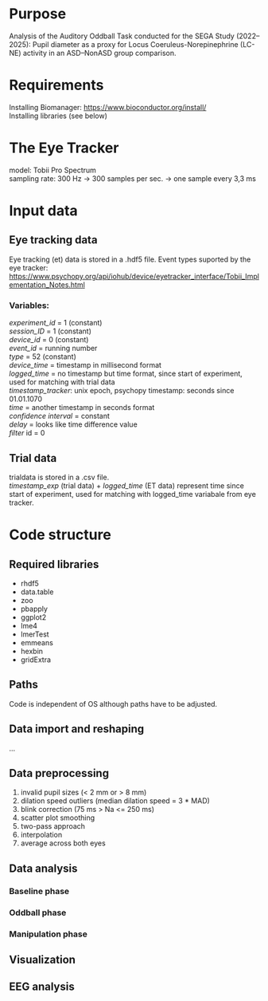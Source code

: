 # Purpose
Analysis of the Auditory Oddball Task conducted for the SEGA Study (2022–2025): Pupil diameter as a proxy for Locus Coeruleus-Norepinephrine (LC-NE) activity in an ASD–NonASD group comparison. 

# Requirements
Installing Biomanager: https://www.bioconductor.org/install/  
Installing libraries (see below)

# The Eye Tracker
model: Tobii Pro Spectrum  
sampling rate: 300 Hz -> 300 samples per sec. -> one sample every 3,3 ms
# Input data
## Eye tracking data
Eye tracking (et) data is stored in a .hdf5 file. 
Event types suported by the eye tracker:  
https://www.psychopy.org/api/iohub/device/eyetracker_interface/Tobii_Implementation_Notes.html
### Variables:
*experiment_id* = 1 (constant)  
*session_ID* = 1 (constant)  
*device_id* = 0 (constant)  
*event_id* = running number  
*type* = 52 (constant)  
*device_time* = timestamp in millisecond format  
*logged_time* = no timestamp but time format, since start of experiment, used for matching with trial data  
*timestamp_tracker*: unix epoch, psychopy timestamp: seconds since 01.01.1070  
*time* = another timestamp in seconds format  
*confidence interval* = constant  
*delay* = looks like time difference value  
*filter* id = 0

## Trial data
trialdata is stored in a .csv file.  
*timestamp_exp* (trial data) + *logged_time* (ET data) represent time since start of experiment, used for matching with logged_time variabale from eye tracker.

# Code structure
## Required libraries
- rhdf5
- data.table
- zoo
- pbapply
- ggplot2
- lme4
- lmerTest
- emmeans
- hexbin
- gridExtra

## Paths
Code is independent of OS although paths have to be adjusted.
## Data import and reshaping
...
## Data preprocessing
1. invalid pupil sizes (< 2 mm or > 8 mm)
2. dilation speed outliers (median dilation speed = 3 * MAD)
3. blink correction (75 ms > Na <= 250 ms)
4. scatter plot smoothing
5. two-pass approach 
6. interpolation
7. average across both eyes

## Data analysis
### Baseline phase
### Oddball phase
### Manipulation phase
## Visualization
## EEG analysis
